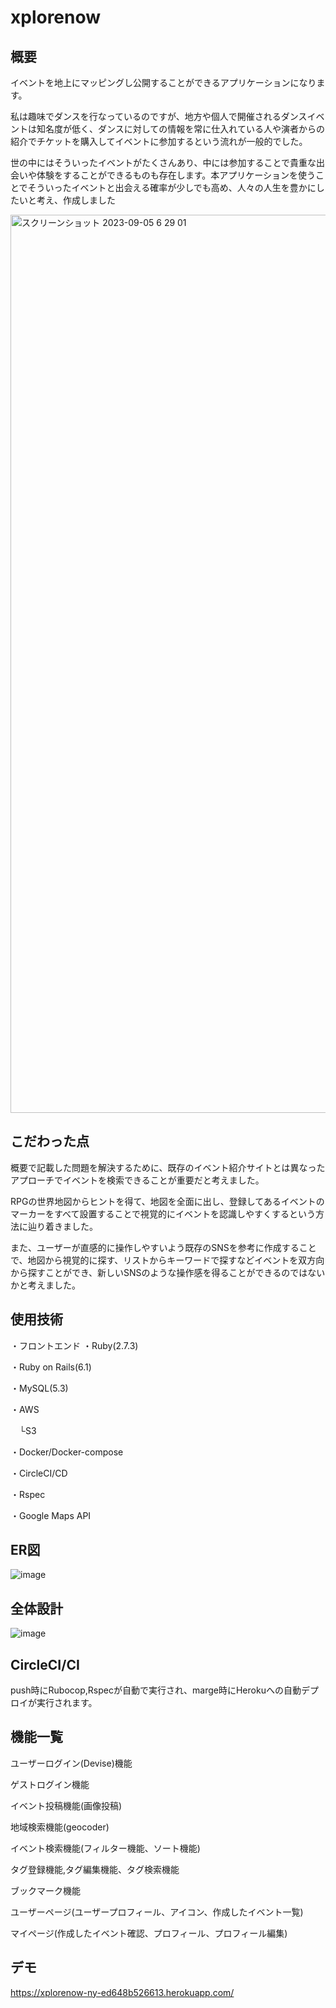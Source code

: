 # xplorenow
## 概要
イベントを地上にマッピングし公開することができるアプリケーションになります。

私は趣味でダンスを行なっているのですが、地方や個人で開催されるダンスイベントは知名度が低く、ダンスに対しての情報を常に仕入れている人や演者からの紹介でチケットを購入してイベントに参加するという流れが一般的でした。

世の中にはそういったイベントがたくさんあり、中には参加することで貴重な出会いや体験をすることができるものも存在します。本アプリケーションを使うことでそういったイベントと出会える確率が少しでも高め、人々の人生を豊かにしたいと考え、作成しました



<img width="1437" alt="スクリーンショット 2023-09-05 6 29 01" src="https://github.com/nakamuraYu-12/xplorenow-ny/assets/66306795/56170a70-b88a-4a4a-985f-f629ce0306a9">

## こだわった点
概要で記載した問題を解決するために、既存のイベント紹介サイトとは異なったアプローチでイベントを検索できることが重要だと考えました。

RPGの世界地図からヒントを得て、地図を全面に出し、登録してあるイベントのマーカーをすべて設置することで視覚的にイベントを認識しやすくするという方法に辿り着きました。

また、ユーザーが直感的に操作しやすいよう既存のSNSを参考に作成することで、地図から視覚的に探す、リストからキーワードで探すなどイベントを双方向から探すことができ、新しいSNSのような操作感を得ることができるのではないかと考えました。

## 使用技術
・フロントエンド
・Ruby(2.7.3) 

・Ruby on Rails(6.1)

・MySQL(5.3)

・AWS

　└S3

・Docker/Docker-compose

・CircleCI/CD

・Rspec

・Google Maps API


## ER図

![image](https://github.com/nakamuraYu-12/xplorenow-ny/assets/66306795/080e0abd-7373-4695-9e9c-5f316197fa7a)

## 全体設計

![image](https://github.com/nakamuraYu-12/xplorenow-ny/assets/66306795/d47c2cae-5d48-4170-9662-81801ccfecd1)


## CircleCI/CI
push時にRubocop,Rspecが自動で実行され、marge時にHerokuへの自動デプロイが実行されます。


## 機能一覧

ユーザーログイン(Devise)機能

ゲストログイン機能

イベント投稿機能(画像投稿)

地域検索機能(geocoder)

イベント検索機能(フィルター機能、ソート機能)

タグ登録機能,タグ編集機能、タグ検索機能

ブックマーク機能

ユーザーページ(ユーザープロフィール、アイコン、作成したイベント一覧)

マイページ(作成したイベント確認、プロフィール、プロフィール編集)

## デモ

https://xplorenow-ny-ed648b526613.herokuapp.com/
